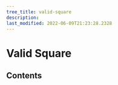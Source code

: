 ```yaml
---
tree_title: valid-square
description: 
last_modified: 2022-06-09T21:23:28.2328
---
```


# Valid Square

## Contents
